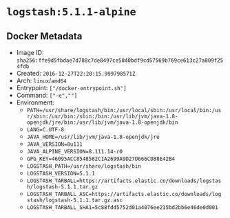 # `logstash:5.1.1-alpine`

## Docker Metadata

- Image ID: `sha256:ffe9d5fbdae7d788c7de8497ce5840bdf9cd57569b769ce613c27a809f254fdb`
- Created: `2016-12-27T22:20:15.999798571Z`
- Arch: `linux`/`amd64`
- Entrypoint: `["/docker-entrypoint.sh"]`
- Command: `["-e",""]`
- Environment:
  - `PATH=/usr/share/logstash/bin:/usr/local/sbin:/usr/local/bin:/usr/sbin:/usr/bin:/sbin:/bin:/usr/lib/jvm/java-1.8-openjdk/jre/bin:/usr/lib/jvm/java-1.8-openjdk/bin`
  - `LANG=C.UTF-8`
  - `JAVA_HOME=/usr/lib/jvm/java-1.8-openjdk/jre`
  - `JAVA_VERSION=8u111`
  - `JAVA_ALPINE_VERSION=8.111.14-r0`
  - `GPG_KEY=46095ACC8548582C1A2699A9D27D666CD88E42B4`
  - `LOGSTASH_PATH=/usr/share/logstash/bin`
  - `LOGSTASH_VERSION=5.1.1`
  - `LOGSTASH_TARBALL=https://artifacts.elastic.co/downloads/logstash/logstash-5.1.1.tar.gz`
  - `LOGSTASH_TARBALL_ASC=https://artifacts.elastic.co/downloads/logstash/logstash-5.1.1.tar.gz.asc`
  - `LOGSTASH_TARBALL_SHA1=5c88fdd5752d01a4076ee215bd2bb6e46de0d001`
